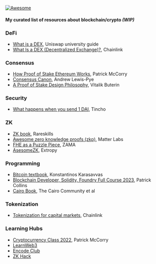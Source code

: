 [![Awesome](https://awesome.re/badge-flat2.svg)](https://awesome.re)
#### My curated list of resources about blockchain/crypto *(WIP)*

### DeFi
- [What is a DEX](https://uniswap.university/guides/view/what-is-a-dex-uniswap/0), Uniswap university guide
- [What Is a DEX (Decentralized Exchange)?](https://chain.link/education-hub/what-is-decentralized-exchange-dex), Chainlink


### Consensus
- [How Proof of Stake Ethereum Works](https://www.cryptofrens.info/p/how-proof-of-stake-ethereum-works?utm_campaign=post&utm_medium=web), Patrick McCorry
- [Consensus Canon](https://a16zcrypto.com/posts/article/consensus-canon/), Andrew Lewis-Pye
- [A Proof of Stake Design Philosophy](https://medium.com/@VitalikButerin/a-proof-of-stake-design-philosophy-506585978d51), Vitalik Buterin


### Security
- [What happens when you send 1 DAI](https://www.notonlyowner.com/learn/what-happens-when-you-send-one-dai), Tincho

  
### ZK
- [ZK book](https://www.rareskills.io/zk-book), Rareskills
- [Awesome zero knowledge proofs (zkp)](https://github.com/matter-labs/awesome-zero-knowledge-proofs), Matter Labs
- [FHE as a Puzzle Piece](https://www.zama.ai/post/fhe-as-a-puzzle-piece), ZAMA
- [AsesomeZK](https://github.com/ExtropyIO/AwesomeZK), Extropy


### Programming
- [Bitcoin textbook](https://kkarasavvas.com/assets/bitcoin-textbook.pdf), Konstantinos Karasavvas
- [Blockchain Developer, Solidity, Foundry Full Course 2023](https://www.youtube.com/playlist?list=PL4Rj_WH6yLgWe7TxankiqkrkVKXIwOP42), Patrick Collins
- [Cairo Book](https://book.cairo-lang.org/), The Cairo Community et al


### Tokenization
- [Tokenization for capital markets](https://blog.chain.link/tokenization-for-capital-markets/), Chainlink


### Learning Hubs
- [Cryptocurrency Class 2022](https://pisa.watch/), Patrick McCorry
- [LearnWeb3](https://learnweb3.io/)
- [Encode Club](https://www.encode.club/)
- [ZK Hack](https://zkhack.dev/)

